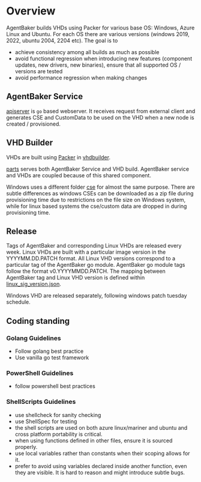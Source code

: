# Overview

AgentBaker builds VHDs using Packer for various base OS: Windows, Azure Linux and Ubuntu. For each OS there are various versions (windows 2019, 2022, ubuntu 2004, 2204 etc). The goal is to

- achieve consistency among all builds as much as possible
- avoid functional regression when introducing new features (component updates, new drivers, new binaries), ensure that all supported OS / versions are tested
- avoid performance regression when making changes

## AgentBaker Service

[apiserver](../apiserver/) is `go` based webserver. It receives request from external client and generates CSE and CustomData to be used on the VHD when a new node is created / provisioned.

## VHD Builder

VHDs are built using [Packer](https://developer.hashicorp.com/packer/docs) in [vhdbuilder](../vhdbuilder/).


[parts](../parts/) serves both AgentBaker Service and VHD build. AgentBaker service and VHDs are coupled because of this shared component.

Windows uses a different folder [cse](../staging/cse/windows/) for almost the same purpose. There are subtle differences as windows CSEs can be downloaded as a zip file during provisioning time due to restrictions on the file size on Windows system, while for linux based systems the cse/custom data are dropped in during provisioning time.

## Release

Tags of AgentBaker and corresponding Linux VHDs are released every week. Linux VHDs are built with a particular image version in the YYYYMM.DD.PATCH format. All Linux VHD versions correspond to a particular tag of the AgentBaker go module. AgentBaker go module tags follow the format v0.YYYYMMDD.PATCH. The mapping between AgentBaker tag and Linux VHD version is defined within [linux_sig_version.json](../pkg/agent/datamodel/linux_sig_version.json).

Windows VHD are released separately, following windows patch tuesday schedule.

## Coding standing

### Golang Guidelines

- Follow golang best practice
- Use vanilla go test framework

### PowerShell Guidelines

- follow powershell best practices

### ShellScripts Guidelines

- use shellcheck for sanity checking
- use ShellSpec for testing
- the shell scripts are used on both azure linux/mariner and ubuntu and cross platform portability is critical.
- when using functions defined in other files, ensure it is sourced properly.
- use local variables rather than constants when their scoping allows for it.
- prefer to avoid using variables declared inside another function, even they are visible. It is hard to reason and might introduce subtle bugs.
